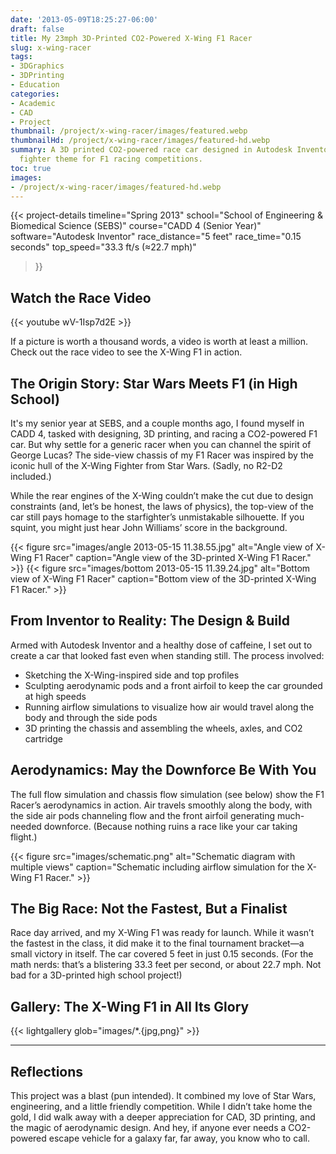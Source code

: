 ```yaml
---
date: '2013-05-09T18:25:27-06:00'
draft: false
title: My 23mph 3D-Printed CO2-Powered X-Wing F1 Racer
slug: x-wing-racer
tags:
- 3DGraphics
- 3DPrinting
- Education
categories:
- Academic
- CAD
- Project
thumbnail: /project/x-wing-racer/images/featured.webp
thumbnailHd: /project/x-wing-racer/images/featured-hd.webp
summary: A 3D printed CO2-powered race car designed in Autodesk Inventor with an X-Wing
  fighter theme for F1 racing competitions.
toc: true
images:
- /project/x-wing-racer/images/featured-hd.webp
---
```

{{< project-details
  timeline="Spring 2013"
  school="School of Engineering & Biomedical Science (SEBS)"
  course="CADD 4 (Senior Year)"
  software="Autodesk Inventor"
  race_distance="5 feet"
  race_time="0.15 seconds"
  top_speed="33.3 ft/s (≈22.7 mph)"
>}}

## Watch the Race Video

{{< youtube wV-1Isp7d2E >}}

If a picture is worth a thousand words, a video is worth at least a million. Check out the race video to see the X-Wing F1 in action.

## The Origin Story: Star Wars Meets F1 (in High School)

It's my senior year at SEBS, and a couple months ago, I found myself in CADD 4, tasked with designing, 3D printing, and racing a CO2-powered F1 car. But why settle for a generic racer when you can channel the spirit of George Lucas? The side-view chassis of my F1 Racer was inspired by the iconic hull of the X-Wing Fighter from Star Wars. (Sadly, no R2-D2 included.)

While the rear engines of the X-Wing couldn’t make the cut due to design constraints (and, let’s be honest, the laws of physics), the top-view of the car still pays homage to the starfighter’s unmistakable silhouette. If you squint, you might just hear John Williams’ score in the background.

{{< figure src="images/angle 2013-05-15 11.38.55.jpg" alt="Angle view of X-Wing F1 Racer" caption="Angle view of the 3D-printed X-Wing F1 Racer." >}}
{{< figure src="images/bottom 2013-05-15 11.39.24.jpg" alt="Bottom view of X-Wing F1 Racer" caption="Bottom view of the 3D-printed X-Wing F1 Racer." >}}

## From Inventor to Reality: The Design & Build

Armed with Autodesk Inventor and a healthy dose of caffeine, I set out to create a car that looked fast even when standing still. The process involved:
- Sketching the X-Wing-inspired side and top profiles
- Sculpting aerodynamic pods and a front airfoil to keep the car grounded at high speeds
- Running airflow simulations to visualize how air would travel along the body and through the side pods
- 3D printing the chassis and assembling the wheels, axles, and CO2 cartridge

## Aerodynamics: May the Downforce Be With You

The full flow simulation and chassis flow simulation (see below) show the F1 Racer’s aerodynamics in action. Air travels smoothly along the body, with the side air pods channeling flow and the front airfoil generating much-needed downforce. (Because nothing ruins a race like your car taking flight.)

{{< figure src="images/schematic.png" alt="Schematic diagram with multiple views" caption="Schematic including airflow simulation for the X-Wing F1 Racer." >}}

## The Big Race: Not the Fastest, But a Finalist

Race day arrived, and my X-Wing F1 was ready for launch. While it wasn’t the fastest in the class, it did make it to the final tournament bracket—a small victory in itself. The car covered 5 feet in just 0.15 seconds. (For the math nerds: that’s a blistering 33.3 feet per second, or about 22.7 mph. Not bad for a 3D-printed high school project!)

## Gallery: The X-Wing F1 in All Its Glory

{{< lightgallery glob="images/*.{jpg,png}" >}}

---

## Reflections

This project was a blast (pun intended). It combined my love of Star Wars, engineering, and a little friendly competition. While I didn’t take home the gold, I did walk away with a deeper appreciation for CAD, 3D printing, and the magic of aerodynamic design. And hey, if anyone ever needs a CO2-powered escape vehicle for a galaxy far, far away, you know who to call.

